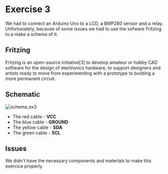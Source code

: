 # Exercise 3

We had to connect an Arduino Uno to a LCD, a BMP280 sensor and a relay.
Unfortunalety, because of some issues we had to use the sofware Fritzing to a make a schema of it.

## Fritzing

Fritzing is an open-source initiative[3] to develop amateur or hobby CAD software for the design 
of electronics hardware, to support designers and artists ready to move from experimenting with a prototype to building a more permanent circuit.

## Schematic

![schema_ex3](photo1.png)

- The red cable - **VCC**
- The blue cable - **GROUND**
- The yellow cable - **SDA**
- The green cable - **SCL**


## Issues

We didn't have the necessary components and materials to make this exercice properly.

